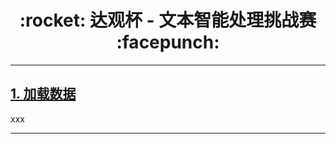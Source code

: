 <h1 align = "center">:rocket: 达观杯 - 文本智能处理挑战赛 :facepunch:</h1>

---
## [1. 加载数据][1]










xxx

---
[1]: https://github.com/Jie-Yuan/DaGuan-NLP-Classifier/blob/master/super_pandas_reader.py
